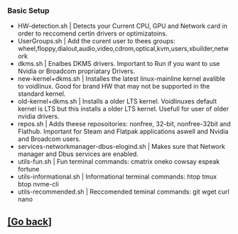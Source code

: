 ### Basic Setup
- HW-detection.sh | Detects your Current CPU, GPU and Network card in order to reccomend certin drivers or optimizatoins.
- UserGroups.sh | Add the curent user to thees groups: wheel,floppy,dialout,audio,video,cdrom,optical,kvm,users,xbuilder,network
- dkms.sh | Enalbes DKMS drivers. Important to Run if you want to use Nvidia or Broadcom propriatary Drivers.
- new-kernel+dkms.sh | Installes the latest linux-mainline kernel avalible to voidlinux. Good for brand HW that may not be supported in the standard kernel. 
- old-kernel+dkms.sh | Installs a older LTS kernel. Voidlinuxes default kernel is LTS but this installs a older LTS kernel. Usefull for user of older nvidia drivers.
- repos.sh | Adds theese reposoitories: nonfree, 32-bit, nonfree-32bit and Flathub. Important for Steam and Flatpak applications aswell and Nvidia and Broadcom users.
- services-networkmanager-dbus-elogind.sh | Makes sure that Network manager and Dbus services are enabled. 
- utils-fun.sh | Fun terminal commands: cmatrix oneko cowsay espeak fortune
- utils-informational.sh | Informational terminal commands: htop tmux btop nvme-cli
- utils-recommended.sh | Reccomended teminal commands: git wget curl nano

## [[Go back]](https://github.com/squidnose/Voidlinux-Post-Install-TUI/blob/main/scripts/0.info.md)
